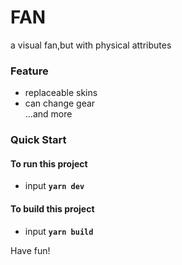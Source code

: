 # FAN  

a visual fan,but with physical attributes  

### Feature  
- replaceable skins  
- can change gear  
...and more  

### Quick Start  

#### To run this project  

- input  **`yarn dev`**  

#### To build this project  

- input **`yarn build`**  

Have fun!